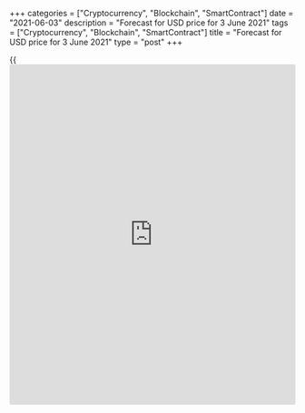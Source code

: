 +++
categories = ["Cryptocurrency", "Blockchain", "SmartContract"]
date = "2021-06-03"
description = "Forecast for USD price for 3 June 2021"
tags = ["Cryptocurrency", "Blockchain", "SmartContract"]
title = "Forecast for USD price for 3 June 2021"
type = "post"
+++

{{<iframe id="large-banner" src="https://www.bounty.group/#slide=23.0" width="100%" height="600" scrolling="no" style="border: 0px solid rgb(216, 221, 230); border-radius: 3px;">}}

2021-06-03

2021-06-03

Dollar has no crib sheet. Forecast as of 03.06.2021Dmitri Demidenko

Patterns are as well used in fundamental analysis as in technical
analysis. Unfortunately, the current post-recession recovery is unique.
It doesn't have any analogs and, therefore, any behavior [algorithms](https://www.fintechee.com/algorithms-for-trading/). How
will it affect the [EURUSD][1]? Let’s check it out and make a trading
plan.

## Fundamental forecast for dollar for today

It's good to have a crib sheet in your pocket and check it every time
you aren't sure of your opinion. By “crib sheet”, I mean any precedents
established in the past. If there haven't been any similar events in
[history](https://www.fixpro.org/post/chargeless-historical-data-api-backtesting/) before, one might get nervous. The collapse and the subsequent
boom that we have seen recently don't have any analogs, and [investor](https://www.fintechee.com/tutorial-for-forex-trading/investor-mode/)s
don't know where to look. The market is governed by fear, so we just
need to get used to the [EURUSD][1]'s roller-coaster that has occurred
in the past three out of four Forex trading sessions.

The US labor market recovery after recessions in 1990-1991, 2001, and
2007-2009 was followed by weak demand. That prompted workforce
reductions and kept unemployment high for many years. Unsurprisingly,
economists and politicians predicted last year that the labor market
would require much time to recover. However, employment rates have grown
by 1.8 million since the beginning of 2021. The indicator misses 8.2
million to reach pre-recession levels. At the same time, Dallas Fed
estimates that 2.6 million workers have retired and will never get back
to work.

The same concerns inflation. Markets don't know if we are going back to
the 70ies for real or we should trust the Fed, believing a PCE boost is
temporary. April's growth of the index for personal consumption
expenditures to 3.6% was impressive, but cutting off the extreme values
-- the sectors where inflation increased much, such as used car sales --
will show a completely different picture.

### US PCE dynamics



 _Source: Bloomberg._

### Dallas Fed Trimmed Mean PCE

 _Source: Bloomberg._

We'll see that inflation hasn't affected the whole economy. So, why
should Fed want to fight it?

I think the [EURUSD][1]'s fluctuations are connected with the fear of
uncertainty. The current post-recession economic recovery doesn't have
[historical](https://www.fintechee.com/services/historical-data-for-forex/) analogs, and [investor](https://www.fintechee.com/tutorial-for-forex-trading/investor-mode/)s don't know [how to](https://www.playgroundfx.com/blog/forex-trading-how-to/) behave. The
situation might get worse in the near time when more and more people
start wondering what the Fed will do in the presence of strong US
macrostatistics. Will it abandon its [policy](https://www.fintechee.com/policy/) of tolerance?

May's US labor market report may become decisive. If labor stats are
weak, Treasury bond yields and the USD rate may fall, as they did a
month ago, expecting that the Fed will continue an easy money [policy](https://www.fintechee.com/policy/) for
a long time as the economy still needs support. But what if the stats
are good and the employment rates growth exceeds Bloomberg experts’
consensus forecast of 650 thousand? Will the [EURUSD][1] correct? Or
have USD quotes already included all positive factors, so only bad [news](https://www.letsplayfx.com/blog/forex-news-website/)
may prompt significant fluctuations?

### Trading plan for [EURUSD][1] for today

So, we’ll know the answer soon. The [EURUSD][1] consolidates in the
range of 1.217-1.225 ahead of the important release, and I would wait
for it. My advice would be staying off the market.



## Price chart of EURUSD in real time mode

The content of this article reflects the author’s opinion and does not
necessarily reflect the official position of LiteForex. The material
published on this page is provided for informational purposes only and
should not be considered as the provision of investment advice for the
purposes of Directive 2004/39/EC.

Rate this article:

{{value}}

( {{count}} {{title}} )

   1. my.liteforex.com/trading/chart?symbol=EURUSD&returnUrl=true